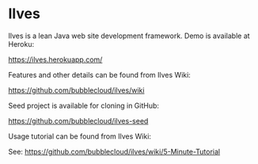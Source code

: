Ilves
=====

Ilves is a lean Java web site development framework. Demo is available at Heroku:

https://ilves.herokuapp.com/

Features and other details can be found from Ilves Wiki:

https://github.com/bubblecloud/ilves/wiki

Seed project is available for cloning in GitHub:

https://github.com/bubblecloud/ilves-seed

Usage tutorial can be found from Ilves Wiki:

See: https://github.com/bubblecloud/ilves/wiki/5-Minute-Tutorial